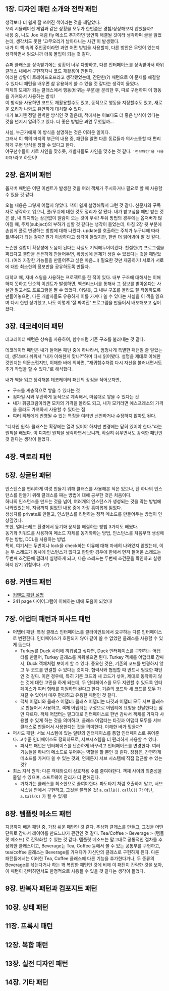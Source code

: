 ## 1장. 디자인 패턴 소개와 전략 패턴

생각보다 더 쉽게 잘 쓰여진 책이라는 것을 깨달았다.  
오리 시뮬레이션 게임과 같은 상황을 모두가 한번쯤은 경험/상상해보지 않았을까?  
내용 중, 나도 Joe 처럼 fly 메소드 추가하면 당연히 해결될 것이라 생각하며 글을 읽었는데, 생각치도 못한 '고무오리가 날아다니는 사건'이 발생했다.  
내가 이 책 속의 주인공이라면 과연 어떤 방법을 사용할지, 다른 방안은 무엇이 있는지 생각하면서 읽으니까 더욱 몰입이 되는 것 같다.  

슈퍼 클래스를 상속받기에는 상황이 너무 다양하고, 다른 인터페이스를 상속받아서 하위 클래스 내에서 구현하자니 코드 재활용이 안된다.  
이러한 상황이 트레이드오프라고 생각했었는데, 간단한(?) 패턴으로 이 문제를 해결할 수 있다니 패턴을 배우면 참 유용하게 쓸 수 있을 것 같다는 생각이 들었다.  
객체의 모체가 되는 클래스에서 행동(바뀌는 부분)을 분리한 후, 따로 구현하여 이 행동을 가져와서 사용하는 방식!  
이 방식을 사용하면 코드도 재활용할수도 있고, 동적으로 행동을 지정할수도 있고, 새로운 오리가 나와도 유연하게 대처할 수 있다.  
내가 보기엔 정말 완벽한 방식인 것 같은데, 책에서는 이보다도 더 좋은 방식이 있다는 것을 넌지시 알려주고 있다. 더 좋은 방법은 과연 무엇일까...  

사실, 누군가에게 이 방식을 설명하는 것은 어려운 일이다.  
그래서 이 책의 마지막 부근의 내용 중, 패턴을 알면 다른 동료들과 의사소통할 때 편리하게 구현 방식을 정할 수 있다고 한다.  
야구선수들이 서로 사인을 맞추듯, 개발자들도 사인을 맞추는 것 같다. `'전략패턴'을 사용하자!`라고 하듯이!


## 2장. 옵저버 패턴

옵저버 패턴은 어떤 이벤트가 발생한 것을 여러 객체가 주시하거나 필요로 할 때 사용할 수 있을 것 같다.  

오늘 내용은 그렇게 어렵지 않았다. 책이 쉽게 설명해줘서 그런 것 같다.
신문사와 구독자로 생각하고 읽으니, 풀/푸쉬에 대한 것도 정리가 잘 됐다.
내가 받고싶을 때만 받는 것은 풀, 내 의지와는 상관없이 알람이 오는 것이 푸쉬!
푸쉬 방법의 경우에는 옵저버가 많아질 때, 주제(subject)의 부하가 심할 것 같다는 생각이 들었는데, 마침 2장 뒷 부분에 손쉽게 풀로 변경하는 방법에 대해 나왔다.
update를 호출하는 주체가 누구냐에 따라 풀/푸쉬가 되는 걸까? 뭔가 이상하다고 생각이 들었지만, 한번 더 읽어봐야 알 것 같다.  

느슨한 결합이 확장성에 도움이 된다는 사실도 기억해두어야겠다. 친절한(?) 프로그램을 짜겠다고 결합을 든든하게 만들어두면, 확장성에 문제가 생길 수 있겠다는 것을 깨달았다. (여러 자잘한 기능들을 만들어주고 싶은 마음...!) 필요한 것만 제공하기! 서로가 서로에 대한 최소한의 정보만을 공유하도록 만들자.

대학교 때, 자바 스윙을 사용하는 프로젝트를 한 적이 있다.
내부 구조에 대해서는 이해하지 못하고 단순히 이벤트가 발생하면, 액션리스너를 통해서 그 정보를 받아온다는 사실만 알고서도 프로그램을 짤 수 있었다.
이렇듯, 그 내부 구조를 몰라도 잘 작동하도록 만들어놓으면, 다른 개발자들도 유용하게 이를 가져다 쓸 수 있다는 사실을 이 책을 읽으며 다시 한번 상기했고, 나도 이렇게 '잘 짜여진' 프로그램을 만들어서 배포해보고 싶어졌다.

## 3장. 데코레이터 패턴

데코레이터 패턴은 상속을 사용하여, 함수처럼 기존 구조를 불러내는 것 같다.

데코레이터 패턴은 내가 들어본 패턴 중에 하나라서, 엄청나게 특별한 패턴일 줄 알았는데, 생각보다 쉬워서 "내가 이해한게 맞나?"하며 다시 읽어봤다.
설명을 제대로 이해한 것인지는 의문스럽지만, 이해한 바에 의하면, "재귀함수처럼 다시 자신을 불러내면서도 추가 작업을 할 수 있다."로 해석했다.

내가 책을 읽고 생각해본 데코레이터 패턴의 장점을 적어보자면,
- 구조를 계층적으로 쌓을 수 있다는 것
- 컴파일 시와 무관하게 동적으로 계속해서, 마음대로 쌓을 수 있다는 것
- 내가 휘핑크림이라면 모카의 가격을 몰라도 되고, 내가 모카라면 에스프레소의 가격을 몰라도 가져와서 사용할 수 있다는 점
- 여러 객체에게 반영될 수 있는 특징을 여러번 선언하거나 수정하지 않아도 된다.

"디자인 원칙: 클래스는 확장에는 열려 있어야 하지만 변경에는 닫혀 있어야 한다."라는 원칙을 배웠다.
이 디자인 원칙을 생각하면서 보니까, 확실히 쉬우면서도 강력한 패턴인 것 같다는 생각이 들었다.


## 4장. 팩토리 패턴

## 5장. 싱글턴 패턴

인스턴스를 편리하게 여럿 만들기 위해 클래스를 사용해본 적은 있으나, 단 하나의 인스턴스를 만들기 위해 클래스를 짜는 방법에 대해 공부한 것은 처음이다.  
하나의 인스턴스를 만드는 것을 넘어, 여러개의 인스턴스가 생성되는 것을 막는 방법에 나와있었는데, 지금까지 읽었던 내용 중에 가장 흥미롭게 읽었다.  
생성자를 private로 만들고, 인스턴스를 리턴하는 정적 메소드를 만들어두는 방법이 인상깊었다.  
또한, 멀티스레드 환경에서 동기화 문제를 해결하는 방법 3가지도 배웠다.  
동기화 키워드를 사용하여 메소드 자체를 동기화하는 방법, 인스턴스를 처음부터 생성해두는 방법, DCL을 사용하는 방법.  
특히, 여기서는 두번이나 lock을 check하는 이유에 대해 자세히 나와있지 않았는데, 이는 두 스레드가 동시에 인스턴스가 없다고 판단한 경우에 한해서 먼저 들어온 스레드는 두번째 조건문에 걸려서 실행하게 되고, 다음 스레드는 두번째 조건문을 확인하고 실행하지 않기 위함이다...(?)   

## 6장. 커맨드 패턴

- [커맨드 패턴 설명](https://victorydntmd.tistory.com/295)
- 241 page 다이어그램이 이해하는 데에 도움이 되었다!

## 7장. 어댑터 패턴과 퍼사드 패턴

- 어댑터 패턴: 특정 클래스 인터페이스를 클라이언트에서 요구하는 다른 인터페이스로 변환한다. 인터페이스가 호환되지 않아 같이 쓸 수 없었던 클래스를 사용할 수 있게 돕는다.
  - Turkey를 Duck 사이에 끼워넣고 싶다면, Duck 인터페이스를 구현하는 어댑터를 만들어, Turkey 클래스를 끼워넣으면 된다. Turkey 객체를 어댑터로 감싸서, Duck 객체처럼 보이게 할 수 있다. 중요한 것은, 기존의 코드를 변경하지 않고 두 코드를 연결할 수 있다는 것이다. 협력사와 협업할 때 반드시 필요한 패턴인 것 같다. 이런 경우에, 특히 기존 코드와 새 코드가 섞여, 제대로 동작하지 않는 것에 대한 고민을 하게 되는데, 두 인터페이스를 모두 지원할 수 있도록 인터페이스가 여러 형태를 지원하면 된다고 한다. 기존의 코드와 새 코드를 모두 가져갈 수 있어서 매우 편리하고 유용한 패턴인 것 같다. 
  - 객체 어댑터와 클래스 어댑터: 클래스 어댑터는 타깃과 어댑티 모두 서브 클래스로 만들어서 사용하고, 객체 어댑터는 구성으로 어댑티에 요청을 전달한다는 점만 다르다. 객체 어댑터는 말그대로 인터페이스로 한번 감싸서 객체를 가져다 사용할 수 있게 하는 것을 의미하고, 클래스 어댑터는 타깃과 어댑티 모두를 서브 클래스로 만들어서 사용한다는 것을 의미한다. 이해한 바가 맞을까?
- 퍼사드 패턴: 서브 시스템에 있는 일련의 인터페이스를 통합 인터페이스로 묶어준다. 고수준 인터페이스도 정의하므로, 서브시스템을 더 편리하게 사용할 수 있다.
  - 퍼사드 패턴은 인터페이스를 단순하게 바꾸려고 인터페이스를 변경한다. 여러 기능들을 하나의 메소드로 묶어주는 역할을 할 뿐인 것 같다. 장점은, 간편하게 메소드를 가져다 쓸 수 있는 것과, 언제든지 서브 시스템에 직접 접근할 수 있는 것?
- 최소 지식 원칙: 다른 객체와으이 상호작용 수를 줄여야한다. 객체 사이의 의존성을 줄일 수 있으며, 소프트웨어 관리가 더 편해진다.
  - 거쳐가는 클래스를 최소한으로 줄여야한다. 파도타기 처럼 호출하지 말고, 서브 시스템 안에서 구현하고, 그것을 불러올 것! `a.callB().callC()` 가 아닌, `a.Call(C)` 가 될 수 있게!

## 8장. 템플릿 메소드 패턴

지금까지 배운 패턴 중, 가장 쉬운 패턴인 것 같다. 추상화 클래스를 만들고, 그것을 어떤 단위로 감싸서 레이어를 만드느냐가 관건인 것 같다. Tea/Coffee > Beverage > (템플릿 메소드) 로 간략화할 수 있는 것 같다. 템플릿 메소드는 말그대로 공통적인 절차를 추상화한 클래스이고, Beverage는 Tea, Coffee 등에서 볼 수 있는 공통부를 구현하고, tea/coffee 클래스는 Beverage를 가져다가 자신만의 클래스로 구현하게 된다. 다른 패턴들에서는 이러한 Tea, Coffee 클래스에 다른 기능을 추가한다거나, 두 종류의 Beverage를 섞는다거나 하는 꽤 복잡한 패턴인 것에 비해 이 패턴이 간략한 것을 보아, 이 패턴이 강력하면서도 한정적으로 사용될 수 있을 것 같다는 생각이 들었다.

## 9장. 반복자 패턴과 컴포지트 패턴

## 10장. 상태 패턴

## 11장. 프록시 패턴

## 12장. 복합 패턴

## 13장. 실전 디자인 패턴

## 14장. 기타 패턴
